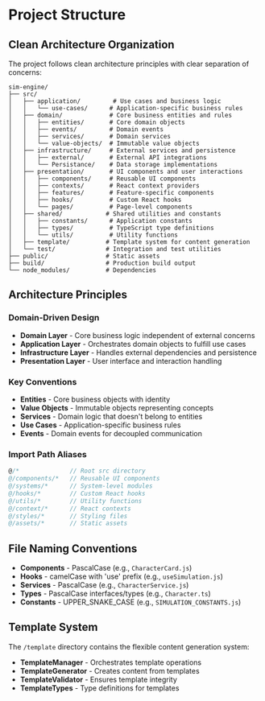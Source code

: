 # Project Structure

## Clean Architecture Organization

The project follows clean architecture principles with clear separation of concerns:

```
sim-engine/
├── src/
│   ├── application/         # Use cases and business logic
│   │   └── use-cases/      # Application-specific business rules
│   ├── domain/             # Core business entities and rules
│   │   ├── entities/       # Core domain objects
│   │   ├── events/         # Domain events
│   │   ├── services/       # Domain services
│   │   └── value-objects/  # Immutable value objects
│   ├── infrastructure/     # External services and persistence
│   │   ├── external/       # External API integrations
│   │   └── Persistance/    # Data storage implementations
│   ├── presentation/       # UI components and user interactions
│   │   ├── components/     # Reusable UI components
│   │   ├── contexts/       # React context providers
│   │   ├── features/       # Feature-specific components
│   │   ├── hooks/          # Custom React hooks
│   │   └── pages/          # Page-level components
│   ├── shared/            # Shared utilities and constants
│   │   ├── constants/      # Application constants
│   │   ├── types/          # TypeScript type definitions
│   │   └── utils/          # Utility functions
│   ├── template/          # Template system for content generation
│   └── test/              # Integration and test utilities
├── public/                # Static assets
├── build/                 # Production build output
└── node_modules/          # Dependencies
```

## Architecture Principles

### Domain-Driven Design
- **Domain Layer** - Core business logic independent of external concerns
- **Application Layer** - Orchestrates domain objects to fulfill use cases
- **Infrastructure Layer** - Handles external dependencies and persistence
- **Presentation Layer** - User interface and interaction handling

### Key Conventions
- **Entities** - Core business objects with identity
- **Value Objects** - Immutable objects representing concepts
- **Services** - Domain logic that doesn't belong to entities
- **Use Cases** - Application-specific business rules
- **Events** - Domain events for decoupled communication

### Import Path Aliases
```typescript
@/*              // Root src directory
@/components/*   // Reusable UI components
@/systems/*      // System-level modules
@/hooks/*        // Custom React hooks
@/utils/*        // Utility functions
@/context/*      // React contexts
@/styles/*       // Styling files
@/assets/*       // Static assets
```

## File Naming Conventions
- **Components** - PascalCase (e.g., `CharacterCard.js`)
- **Hooks** - camelCase with 'use' prefix (e.g., `useSimulation.js`)
- **Services** - PascalCase (e.g., `CharacterService.js`)
- **Types** - PascalCase interfaces/types (e.g., `Character.ts`)
- **Constants** - UPPER_SNAKE_CASE (e.g., `SIMULATION_CONSTANTS.js`)

## Template System
The `/template` directory contains the flexible content generation system:
- **TemplateManager** - Orchestrates template operations
- **TemplateGenerator** - Creates content from templates
- **TemplateValidator** - Ensures template integrity
- **TemplateTypes** - Type definitions for templates